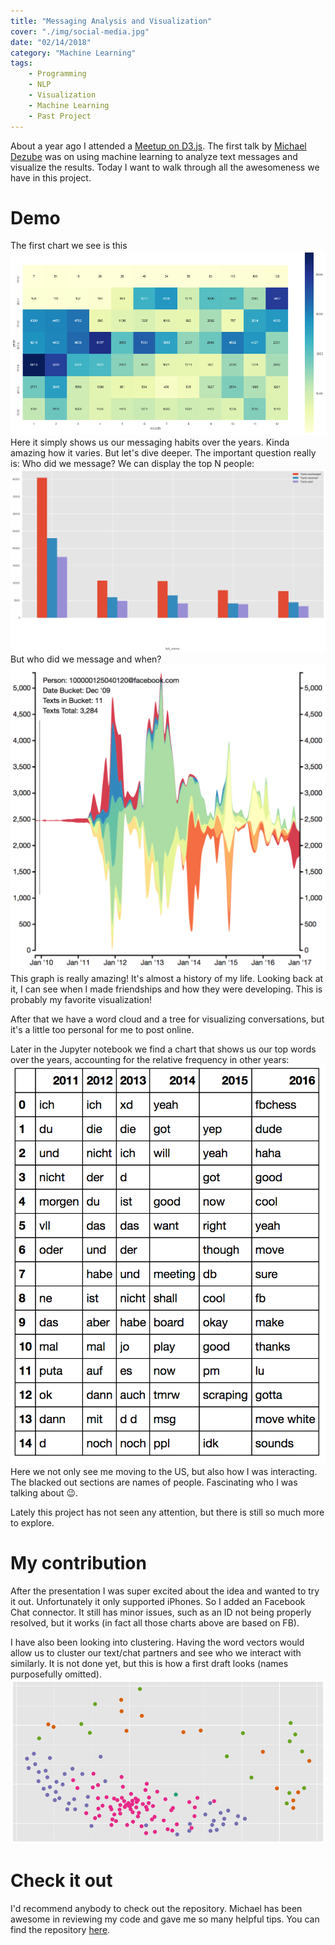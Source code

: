 ```yaml
---
title: "Messaging Analysis and Visualization"
cover: "./img/social-media.jpg"
date: "02/14/2018"
category: "Machine Learning"
tags:
    - Programming
    - NLP
    - Visualization
    - Machine Learning
    - Past Project
---
```

About a year ago I attended a [Meetup on D3.js](https://www.meetup.com/it-IT/NYC-D3-JS/events/236673854/). The first talk by [Michael Dezube](https://github.com/mdezube) was on using machine learning to analyze text messages and visualize the results. Today I want to walk through all the awesomeness we have in this project.

# Demo
The first chart we see is this
![texting per month](./sms-analysis-1.png)
Here it simply shows us our messaging habits over the years. Kinda amazing how it varies. But let's dive deeper. The important question really is: Who did we message? We can display the top N people:
![top people messaged with](./sms-analysis-2.png)
But who did we message and when?
![people messaged over time](./sms-analysis-3.png)
This graph is really amazing! It's almost a history of my life. Looking back at it, I can see when I made friendships and how they were developing. This is probably my favorite visualization!

After that we have a word cloud and a tree for visualizing conversations, but it's a little too personal for me to post online.

Later in the Jupyter notebook we find a chart that shows us our top words over the years, accounting for the relative frequency in other years:
![words over the years](./sms-analysis-4.png)
Here we not only see me moving to the US, but also how I was interacting. The blacked out sections are names of people. Fascinating who I was talking about 😉.

Lately this project has not seen any attention, but there is still so much more to explore.

# My contribution
After the presentation I was super excited about the idea and wanted to try it out. Unfortunately it only supported iPhones. So I added an Facebook Chat connector. It still has minor issues, such as an ID not being properly resolved, but it works (in fact all those charts above are based on FB).

I have also been looking into clustering. Having the word vectors would allow us to cluster our text/chat partners and see who we interact with similarly. It is not done yet, but this is how a first draft looks (names purposefully omitted).
![clustered contacts](./sms-analysis-5.png)

# Check it out
I'd recommend anybody to check out the repository. Michael has been awesome in reviewing my code and gave me so many helpful tips. You can find the repository [here](https://github.com/mdezube/sms-analysis).
